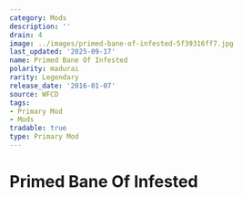 ```yaml
---
category: Mods
description: ''
drain: 4
image: ../images/primed-bane-of-infested-5f39316ff7.jpg
last_updated: '2025-09-17'
name: Primed Bane Of Infested
polarity: madurai
rarity: Legendary
release_date: '2016-01-07'
source: WFCD
tags:
- Primary Mod
- Mods
tradable: true
type: Primary Mod
---
```


# Primed Bane Of Infested

